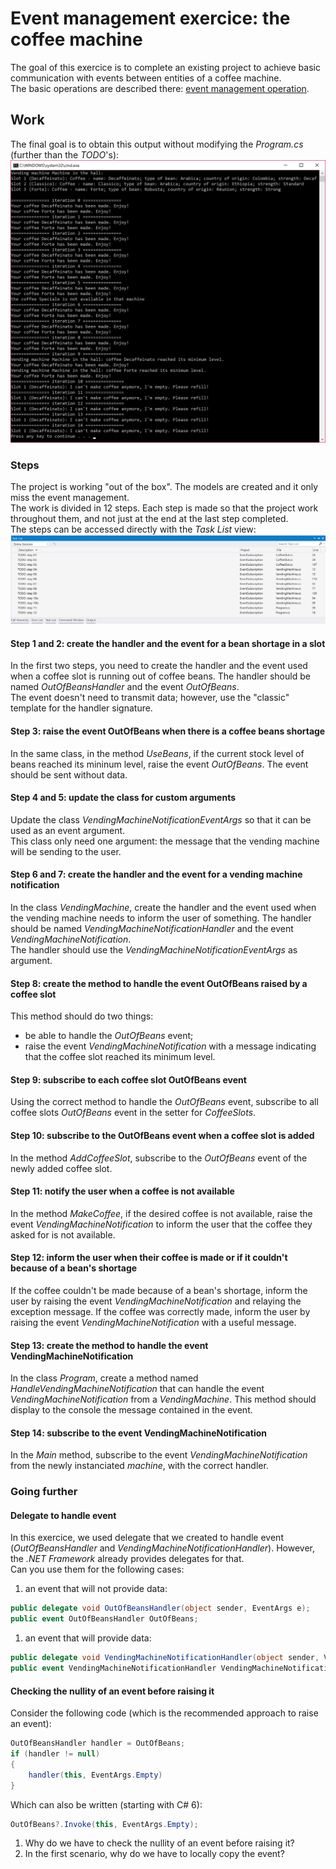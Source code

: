 # Event management exercice: the coffee machine
The goal of this exercice is to complete an existing project to achieve basic communication with events between entities of a coffee machine.  
The basic operations are described there: [event management operation](../../docs/readme.md).
## Work
The final goal is to obtain this output without modifying the *Program.cs* (further than the *TODO*'s):  
![expected output](expected_output.png)
### Steps
The project is working "out of the box". The models are created and it only miss the event management.  
The work is divided in 12 steps. Each step is made so that the project work throughout them, and not just at the end at the last step completed.  
The steps can be accessed directly with the *Task List* view:  
![Task List](task_list.png)

#### Step 1 and 2: create the handler and the event for a bean shortage in a slot
In the first two steps, you need to create the handler and the event used when a coffee slot is running out of coffee beans. The handler should be named *OutOfBeansHandler* and the event *OutOfBeans*.  
The event doesn't need to transmit data; however, use the "classic" template for the handler signature.

#### Step 3: raise the event OutOfBeans when there is a coffee beans shortage
In the same class, in the method *UseBeans*, if the current stock level of beans reached its mininum level, raise the event *OutOfBeans*. The event should be sent without data.

#### Step 4 and 5: update the class for custom arguments
Update the class *VendingMachineNotificationEventArgs* so that it can be used as an event argument.  
This class only need one argument: the message that the vending machine will be sending to the user.

#### Step 6 and 7: create the handler and the event for a vending machine notification
In the class *VendingMachine*, create the handler and the event used when the vending machine needs to inform the user of something. The handler should be named *VendingMachineNotificationHandler* and the event *VendingMachineNotification*.  
The handler should use the *VendingMachineNotificationEventArgs* as argument.

#### Step 8: create the method to handle the event OutOfBeans raised by a coffee slot
This method should do two things:
* be able to handle the *OutOfBeans* event;
* raise the event *VendingMachineNotification* with a message indicating that the coffee slot reached its minimum level.

#### Step 9: subscribe to each coffee slot OutOfBeans event
Using the correct method to handle the *OutOfBeans* event, subscribe to all coffee slots *OutOfBeans* event in the setter for *CoffeeSlots*.

#### Step 10: subscribe to the OutOfBeans event when a coffee slot is added
In the method *AddCoffeeSlot*, subscribe to the *OutOfBeans* event of the newly added coffee slot.

#### Step 11: notify the user when a coffee is not available
In the method *MakeCoffee*, if the desired coffee is not available, raise the event *VendingMachineNotification* to inform the user that the coffee they asked for is not available.

#### Step 12: inform the user when their coffee is made or if it couldn't because of a bean's shortage
If the coffee couldn't be made because of a bean's shortage, inform the user by raising the event *VendingMachineNotification* and relaying the exception message.
If the coffee was correctly made, inform the user by raising the event *VendingMachineNotification* with a useful message.

#### Step 13: create the method to handle the event VendingMachineNotification
In the class *Program*, create a method named *HandleVendingMachineNotification* that can handle the event *VendingMachineNotification* from a *VendingMachine*. This method should display to the console the message contained in the event.

#### Step 14: subscribe to the event VendingMachineNotification
In the *Main* method, subscribe to the event *VendingMachineNotification* from the newly instanciated *machine*, with the correct handler.

### Going further
#### Delegate to handle event
In this exercice, we used delegate that we created to handle event (*OutOfBeansHandler* and *VendingMachineNotificationHandler*). However, the *.NET Framework* already provides delegates for that.  
Can you use them for the following cases:
1. an event that will not provide data:
```csharp
public delegate void OutOfBeansHandler(object sender, EventArgs e);
public event OutOfBeansHandler OutOfBeans;
```
1. an event that will provide data:
```csharp
public delegate void VendingMachineNotificationHandler(object sender, VendingMachineNotificationEventArgs e);
public event VendingMachineNotificationHandler VendingMachineNotification;
```

#### Checking the nullity of an event before raising it
Consider the following code (which is the recommended approach to raise an event):
```csharp
OutOfBeansHandler handler = OutOfBeans;
if (handler != null)
{
    handler(this, EventArgs.Empty)
}
```
Which can also be written (starting with C# 6):
```csharp
OutOfBeans?.Invoke(this, EventArgs.Empty);
```

1. Why do we have to check the nullity of an event before raising it?
1. In the first scenario, why do we have to locally copy the event?

